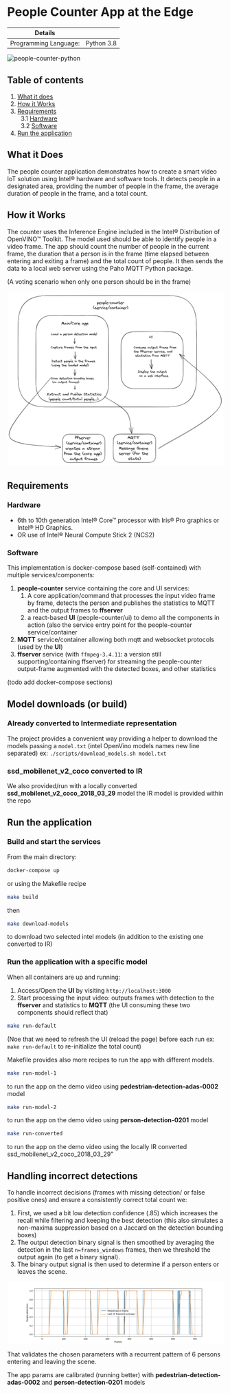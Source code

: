 # People Counter App at the Edge

| Details            |              |
|-----------------------|---------------|
| Programming Language: |  Python 3.8 |

![people-counter-python](./images/people_counter.gif)

## Table of contents

1. [What it does](#what-it-does)
2. [How it Works](#how-it-works)
3. [Requirements](#requirements)<br>
&nbsp;&nbsp;3.1 [Hardware](#hardware)<br>
&nbsp;&nbsp;3.2 [Software](#software)<br>
4. [Run the application](#run-the-application)<br>

## What it Does

The people counter application demonstrates how to create a smart video IoT solution using Intel® hardware and software tools. It detects people in a designated area, providing the number of people in the frame, the average duration of people in the frame, and a total count.

## How it Works

The counter uses the Inference Engine included in the Intel® Distribution of OpenVINO™ Toolkit. The model used should be able to identify people in a video frame. The app should count the number of people in the current frame, the duration that a person is in the frame (time elapsed between entering and exiting a frame) and the total count of people. It then sends the data to a local web server using the Paho MQTT Python package.


(A voting scenario when only one person should be in the frame)

![architectural diagram](./images/arch_diagram.png)

## Requirements

### Hardware

* 6th to 10th generation Intel® Core™ processor with Iris® Pro graphics or Intel® HD Graphics.
* OR use of Intel® Neural Compute Stick 2 (NCS2)

### Software

This implementation is docker-compose based (self-contained) with multiple services/components:

1. **people-counter** service containing the core and UI services:
    1. A core application/command that processes the input video frame by frame, detects the person and publishes the statistics to MQTT and the output frames to **ffserver**
    2. a react-based **UI** (people-counter/ui) to demo all the components in action (also the service entry point for the people-counter service/container
2. **MQTT** service/container allowing both mqtt and websocket protocols (used by the **UI**)
3. **ffserver** service (with `ffmpeg-3.4.11`: a version still supporting/containing ffserver) for streaming the people-counter output-frame augmented with the detected boxes, and other statistics

(todo add docker-compose sections)

## Model downloads (or build)

### Already converted to Intermediate representation

The project provides a convenient way providing a helper to download the models passing a `model.txt` (intel OpenVino models names new line separated) ex: `./scripts/download_models.sh model.txt`

### ssd_mobilenet_v2_coco converted to IR


We also provided/run with a locally converted **ssd_mobilenet_v2_coco_2018_03_29**  model the IR model is provided within the repo

## Run the application

### Build and start the services

From the main directory:

```bash
docker-compose up
```

or using the Makefile recipe

```bash
make build
```

then

```bash
make download-models
```

to download two selected intel models (in addition to the existing one converted to IR)

### Run the application with a specific model

When all containers are up and running:

1. Access/Open the **UI** by visiting `http://localhost:3000`
2. Start processing the input video: outputs frames with detection to the **ffserver** and statistics to **MQTT** (the UI consuming these two components should reflect that)

```bash
make run-default
```

(Noe that we need to refresh the UI  (reload the page) before each run ex: `make run-default` to re-initialize the total count)

Makefile provides also more recipes to run the app with different models.

```bash
make run-model-1
```

to run the app on the demo video using **pedestrian-detection-adas-0002** model

```bash
make run-model-2
```

to run the app on the demo video using **person-detection-0201** model

```bash
make run-converted
```

to run the app on the demo video using the locally IR converted ssd_mobilenet_v2_coco_2018_03_29"

## Handling incorrect detections

To handle incorrect decisions (frames with missing detection/ or false positive ones) and ensure a consistently correct total count we:

 1. First, we used a bit low detection confidence (.85) which increases the recall while filtering and keeping the best detection (this also simulates a non-maxima suppression based on a Jaccard on the detection bounding boxes)
 2. The output detection binary signal is then smoothed by averaging the detection in the last  `n=frames_windows` frames, then we threshold the output again (to get a binary signal).
 3. The binary output signal is then used to determine if a person enters or leaves the scene.

![processing validation](./images/processing_validation.png)

That validates the chosen parameters with a recurrent pattern of 6 persons entering and leaving the scene.

The app params are calibrated (running better) with **pedestrian-detection-adas-0002** and  **person-detection-0201** models